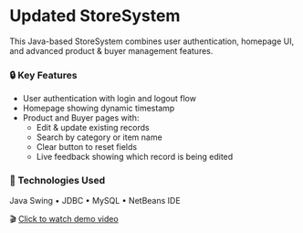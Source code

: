 # Updated StoreSystem

This Java-based StoreSystem combines user authentication, homepage UI, and advanced product & buyer management features.

### 🔒 Key Features
- User authentication with login and logout flow
- Homepage showing dynamic timestamp
- Product and Buyer pages with:
  - Edit & update existing records
  - Search by category or item name
  - Clear button to reset fields
  - Live feedback showing which record is being edited

### 🧰 Technologies Used
Java Swing • JDBC • MySQL • NetBeans IDE

🎬 [Click to watch demo video](video/Task6Demo.mp4)
